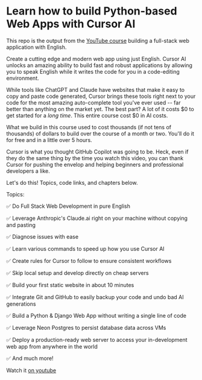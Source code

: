 # Learn how to build Python-based Web Apps with Cursor AI



This repo is the output from the [YouTube course](https://youtu.be/ESrWYoXZc8s) building a full-stack web application with English. 

Create a cutting edge and modern web app using just English. Cursor AI unlocks an amazing ability to build fast and robust applications by allowing you to speak English while it writes the code for you in a code-editing environment. 

While tools like ChatGPT and Claude have websites that make it easy to copy and paste code generated, Cursor brings these tools right next to your code for the most amazing auto-complete tool you've ever used -- far better than anything on the market yet. The best part? A lot of it costs $0 to get started for a _long time_. This entire course cost $0 in AI costs. 

What we build in this course used to cost thousands (if not tens of thousands) of dollars to build over the course of a month or two. You'll do it for free and in a little over 5 hours.

Cursor is what you thought GitHub Copilot was going to be. Heck, even if they do the same thing by the time you watch this video, you can thank Cursor for pushing the envelop and helping beginners and professional developers a like. 

Let's do this! Topics, code links, and chapters below.

Topics:

✅ Do Full Stack Web Development in pure English

✅ Leverage Anthropic's Claude.ai right on your machine without copying and pasting

✅ Diagnose issues with ease 

✅ Learn various commands to speed up how you use Cursor AI

✅ Create rules for Cursor to follow to ensure consistent workflows

✅ Skip local setup and develop directly on cheap servers

✅ Build your first static website in about 10 minutes

✅ Integrate Git and GitHub to easily backup your code and undo bad AI generations

✅ Build a Python & Django Web App without writing a single line of code

✅ Leverage Neon Postgres to persist database data across VMs

✅ Deploy a production-ready web server to access your in-development web app from anywhere in the world

✅ And much more!

Watch it [on youtube](https://youtu.be/ESrWYoXZc8s)
